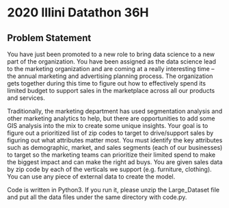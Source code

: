 # 2020 Illini Datathon 36H

## Problem Statement
You have just been promoted to a new role to bring data science to a new part of the organization. You have been assigned as the data science lead to the marketing organization and are coming at a really interesting time – the annual marketing and advertising planning process. The organization gets together during this time to figure out how to effectively spend its limited budget to support sales in the marketplace across all our products and services. 

Traditionally, the marketing department has used segmentation analysis and other marketing analytics to help, but there are opportunities to add some GIS analysis into the mix to create some unique insights. Your goal is to figure out a prioritized list of zip codes to target to drive/support sales by figuring out what attributes matter most. You must identify the key attributes such as demographic, market, and sales segments (each of our businesses) to target so the marketing teams can prioritize their limited spend to make the biggest impact and can make the right ad buys. You are given sales data by zip code by each of the verticals we support (e.g. furniture, clothing). You can use any piece of external data to create the model. 


Code is written in Python3. 
If you run it, please unzip the Large_Dataset file and put all the data files under the same directory with code.py.
